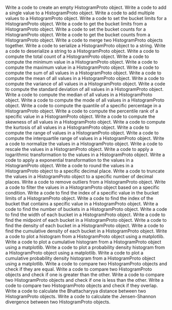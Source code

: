 Write a code to create an empty HistogramProto object.
Write a code to add a single value to a HistogramProto object.
Write a code to add multiple values to a HistogramProto object.
Write a code to set the bucket limits for a HistogramProto object.
Write a code to get the bucket limits from a HistogramProto object.
Write a code to set the bucket counts for a HistogramProto object.
Write a code to get the bucket counts from a HistogramProto object.
Write a code to merge two HistogramProto objects together.
Write a code to serialize a HistogramProto object to a string.
Write a code to deserialize a string to a HistogramProto object.
Write a code to compute the total count of a HistogramProto object.
Write a code to compute the minimum value in a HistogramProto object.
Write a code to compute the maximum value in a HistogramProto object.
Write a code to compute the sum of all values in a HistogramProto object.
Write a code to compute the mean of all values in a HistogramProto object.
Write a code to compute the variance of all values in a HistogramProto object.
Write a code to compute the standard deviation of all values in a HistogramProto object.
Write a code to compute the median of all values in a HistogramProto object.
Write a code to compute the mode of all values in a HistogramProto object.
Write a code to compute the quantile of a specific percentage in a HistogramProto object.
Write a code to compute the percentile rank of a specific value in a HistogramProto object.
Write a code to compute the skewness of all values in a HistogramProto object.
Write a code to compute the kurtosis of all values in a HistogramProto object.
Write a code to compute the range of values in a HistogramProto object.
Write a code to compute the interquartile range of values in a HistogramProto object.
Write a code to normalize the values in a HistogramProto object.
Write a code to rescale the values in a HistogramProto object.
Write a code to apply a logarithmic transformation to the values in a HistogramProto object.
Write a code to apply a exponential transformation to the values in a HistogramProto object.
Write a code to round the values in a HistogramProto object to a specific decimal place.
Write a code to truncate the values in a HistogramProto object to a specific number of decimal places.
Write a code to remove outliers from a HistogramProto object.
Write a code to filter the values in a HistogramProto object based on a specific condition.
Write a code to find the index of a specific value in the bucket limits of a HistogramProto object.
Write a code to find the index of the bucket that contains a specific value in a HistogramProto object.
Write a code to find the number of buckets in a HistogramProto object.
Write a code to find the width of each bucket in a HistogramProto object.
Write a code to find the midpoint of each bucket in a HistogramProto object.
Write a code to find the density of each bucket in a HistogramProto object.
Write a code to find the cumulative density of each bucket in a HistogramProto object.
Write a code to plot a histogram from a HistogramProto object using a matplotlib.
Write a code to plot a cumulative histogram from a HistogramProto object using a matplotlib.
Write a code to plot a probability density histogram from a HistogramProto object using a matplotlib.
Write a code to plot a cumulative probability density histogram from a HistogramProto object using a matplotlib.
Write a code to compare two HistogramProto objects and check if they are equal.
Write a code to compare two HistogramProto objects and check if one is greater than the other.
Write a code to compare two HistogramProto objects and check if one is less than the other.
Write a code to compare two HistogramProto objects and check if they overlap.
Write a code to calculate the Bhattacharyya distance between two HistogramProto objects.
Write a code to calculate the Jensen-Shannon divergence between two HistogramProto objects.